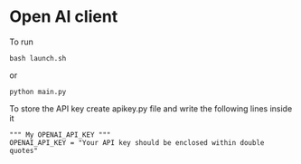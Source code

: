 # Open AI client

To run 
```
bash launch.sh
```
or 
```
python main.py
```


To store the API key
create apikey.py file
and write the following lines inside it
```
""" My OPENAI_API_KEY """
OPENAI_API_KEY = "Your API key should be enclosed within double quotes"
```
